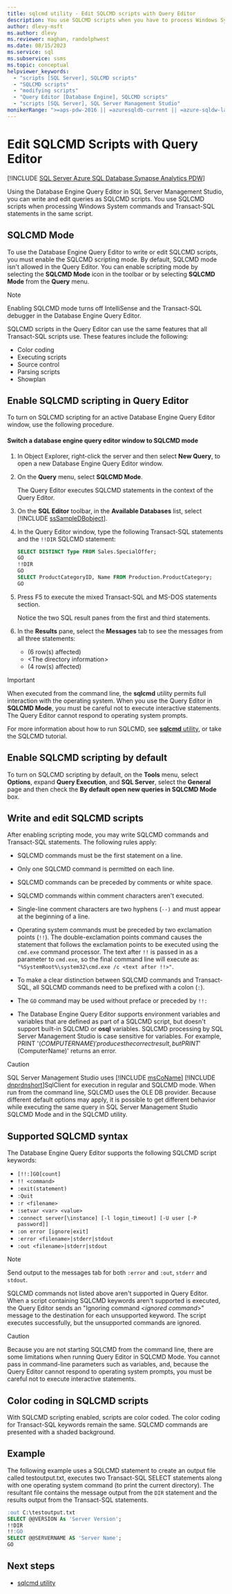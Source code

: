 ```yaml
---
title: sqlcmd utility - Edit SQLCMD scripts with Query Editor
description: You use SQLCMD scripts when you have to process Windows System commands and Transact-SQL statements in the same script. Learn how to write and edit SQLCMD scripts using the Database Engine Query Editor.
author: dlevy-msft
ms.author: dlevy
ms.reviewer: maghan, randolphwest
ms.date: 08/15/2023
ms.service: sql
ms.subservice: ssms
ms.topic: conceptual
helpviewer_keywords:
  - "scripts [SQL Server], SQLCMD scripts"
  - "SQLCMD scripts"
  - "modifying scripts"
  - "Query Editor [Database Engine], SQLCMD scripts"
  - "scripts [SQL Server], SQL Server Management Studio"
monikerRange: ">=aps-pdw-2016 || =azuresqldb-current || =azure-sqldw-latest || >=sql-server-2016 || >=sql-server-linux-2017 || =azuresqldb-mi-current"
---
```

# Edit SQLCMD Scripts with Query Editor

[!INCLUDE [SQL Server Azure SQL Database Synapse Analytics PDW](../../includes/applies-to-version/sql-asdb-asdbmi-asa-pdw.md)]

Using the Database Engine Query Editor in SQL Server Management Studio, you can write and edit queries as SQLCMD scripts. You use SQLCMD scripts when processing Windows System commands and Transact-SQL statements in the same script.

## SQLCMD Mode

To use the Database Engine Query Editor to write or edit SQLCMD scripts, you must enable the SQLCMD scripting mode. By default, SQLCMD mode isn't allowed in the Query Editor. You can enable scripting mode by selecting the **SQLCMD Mode** icon in the toolbar or by selecting **SQLCMD Mode** from the **Query** menu.

> [!NOTE]  
> Enabling SQLCMD mode turns off IntelliSense and the Transact-SQL debugger in the Database Engine Query Editor.

SQLCMD scripts in the Query Editor can use the same features that all Transact-SQL scripts use. These features include the following:

- Color coding
- Executing scripts
- Source control
- Parsing scripts
- Showplan

## Enable SQLCMD scripting in Query Editor

To turn on SQLCMD scripting for an active Database Engine Query Editor window, use the following procedure.

#### Switch a database engine query editor window to SQLCMD mode

1. In Object Explorer, right-click the server and then select **New Query**, to open a new Database Engine Query Editor window.

1. On the **Query** menu, select **SQLCMD Mode**.

     The Query Editor executes SQLCMD statements in the context of the Query Editor.

1. On the **SQL Editor** toolbar, in the **Available Databases** list, select [!INCLUDE [ssSampleDBobject](../../includes/sssampledbobject-md.md)].

1. In the Query Editor window, type the following Transact-SQL statements and the `!!DIR` SQLCMD statement:

   ```sql
   SELECT DISTINCT Type FROM Sales.SpecialOffer;
   GO
   !!DIR
   GO
   SELECT ProductCategoryID, Name FROM Production.ProductCategory;
   GO
   ```

1. Press F5 to execute the mixed Transact-SQL and MS-DOS statements section.

   Notice the two SQL result panes from the first and third statements.

1. In the **Results** pane, select the **Messages** tab to see the messages from all three statements:

   - (6 row(s) affected)
   - \<The directory information>
   - (4 row(s) affected)

> [!IMPORTANT]  
> When executed from the command line, the **sqlcmd** utility permits full interaction with the operating system. When you use the Query Editor in **SQLCMD Mode**, you must be careful not to execute interactive statements. The Query Editor cannot respond to operating system prompts.

For more information about how to run SQLCMD, see [**sqlcmd** utility](sqlcmd-utility.md), or take the SQLCMD tutorial.

## Enable SQLCMD scripting by default

To turn on SQLCMD scripting by default, on the **Tools** menu, select **Options**, expand **Query Execution**, and **SQL Server**, select the **General** page and then check the **By default open new queries in SQLCMD Mode** box.

## Write and edit SQLCMD scripts

After enabling scripting mode, you may write SQLCMD commands and Transact-SQL statements. The following rules apply:

- SQLCMD commands must be the first statement on a line.

- Only one SQLCMD command is permitted on each line.

- SQLCMD commands can be preceded by comments or white space.

- SQLCMD commands within comment characters aren't executed.

- Single-line comment characters are two hyphens (`--)` and must appear at the beginning of a line.

- Operating system commands must be preceded by two exclamation points (`!!`). The double-exclamation points command causes the statement that follows the exclamation points to be executed using the `cmd.exe` command processor. The text after `!!` is passed in as a parameter to `cmd.exe`, so the final command line will execute as: `"%SystemRoot%\system32\cmd.exe /c <text after !!>"`.

- To make a clear distinction between SQLCMD commands and Transact-SQL, all SQLCMD commands need to be prefixed with a colon (`:`).

- The `GO` command may be used without preface or preceded by `!!:`

- The Database Engine Query Editor supports environment variables and variables that are defined as part of a SQLCMD script, but doesn't support built-in SQLCMD or **osql** variables. SQLCMD processing by SQL Server Management Studio is case sensitive for variables. For example, PRINT '$(COMPUTERNAME)' produces the correct result, but PRINT '$(ComputerName)' returns an error.

> [!CAUTION]  
> SQL Server Management Studio uses [!INCLUDE [msCoName](../../includes/msconame-md.md)] [!INCLUDE [dnprdnshort](../../includes/dnprdnshort-md.md)]SqlClient for execution in regular and SQLCMD mode. When run from the command line, SQLCMD uses the OLE DB provider. Because different default options may apply, it is possible to get different behavior while executing the same query in SQL Server Management Studio SQLCMD Mode and in the SQLCMD utility.

## Supported SQLCMD syntax

The Database Engine Query Editor supports the following SQLCMD script keywords:

- `[!!:]GO[count]`
- `!! <command>`
- `:exit(statement)`
- `:Quit`
- `:r <filename>`
- `:setvar <var> <value>`
- `:connect server[\instance] [-l login_timeout] [-U user [-P password]]`
- `:on error [ignore|exit]`
- `:error <filename>|stderr|stdout`
- `:out <filename>|stderr|stdout`

> [!NOTE]  
> Send output to the messages tab for both `:error` and `:out`, `stderr` and `stdout`.

SQLCMD commands not listed above aren't supported in Query Editor. When a script containing SQLCMD keywords aren't supported is executed, the Query Editor sends an "Ignoring command *\<ignored command*>" message to the destination for each unsupported keyword. The script executes successfully, but the unsupported commands are ignored.

> [!CAUTION]  
> Because you are not starting SQLCMD from the command line, there are some limitations when running Query Editor in SQLCMD Mode. You cannot pass in command-line parameters such as variables, and, because the Query Editor cannot respond to operating system prompts, you must be careful not to execute interactive statements.

## Color coding in SQLCMD scripts

With SQLCMD scripting enabled, scripts are color coded. The color coding for Transact-SQL keywords remain the same. SQLCMD commands are presented with a shaded background.

## Example

The following example uses a SQLCMD statement to create an output file called testoutput.txt, executes two Transact-SQL SELECT statements along with one operating system command (to print the current directory). The resultant file contains the message output from the `DIR` statement and the results output from the Transact-SQL statements.

```sql
:out C:\testoutput.txt
SELECT @@VERSION As 'Server Version';
!!DIR
!!:GO
SELECT @@SERVERNAME AS 'Server Name';
GO
```

## Next steps

- [sqlcmd utility](sqlcmd-utility.md)

